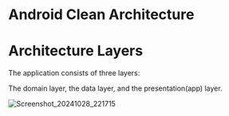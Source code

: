 # Android Clean Architecture
# Architecture Layers

The application consists of three layers:

The domain layer, the data layer, and the presentation(app) layer.

![Screenshot_20241028_221715](https://github.com/user-attachments/assets/078694b7-74e3-430d-8940-20556bb20c58)

